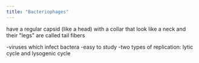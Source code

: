 ```yaml
---
title: "Bacteriophages"
---
```

have a regular capsid (like a head) with a collar that look like a neck and their &quot;legs&quot; are called tail fibers

-viruses which infect bactera
-easy to study
-two types of replication: lytic cycle and lysogenic cycle


